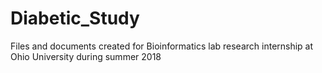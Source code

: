 # Diabetic_Study
Files and documents created for Bioinformatics lab research internship at Ohio University during summer 2018
